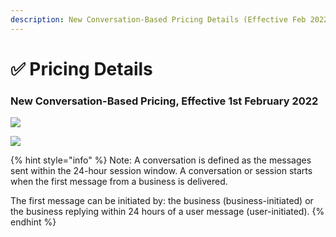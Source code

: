 ```yaml
---
description: New Conversation-Based Pricing Details (Effective Feb 2022)
---
```


# ✅ Pricing Details

### New Conversation-Based Pricing, Effective 1st February 2022&#x20;

![](<../../../.gitbook/assets/new pricing1.PNG>)

![](<../../../.gitbook/assets/new pricing2.PNG>)

{% hint style="info" %}
Note: A conversation is defined as the messages sent within the 24-hour session window. A conversation or session starts when the first message from a business is delivered.&#x20;

The first message can be initiated by: the business (business-initiated) or the business replying within 24 hours of a user message (user-initiated).
{% endhint %}



